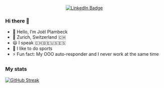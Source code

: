 
<!--
**joeck/joeck** is a ✨ _special_ ✨ repository because its `README.md` (this file) appears on your GitHub profile.

Here are some ideas to get you started:

- 🔭 I’m currently working on ...
- 🌱 I’m currently learning ...
- 👯 I’m looking to collaborate on ...
- 🤔 I’m looking for help with ...
- 💬 Ask me about ...
- 📫 How to reach me: ...
- 😄 Pronouns: ...
- ⚡ Fun fact: ...
-->

<div id="header" align="center">
  <!-- <img src="https://media.giphy.com/media/oBYB0gqUy3xxBf89aT/giphy.gif" width="200"/> -->
    <div id="badges">
        <a href="https://www.linkedin.com/in/joel-plambeck">
            <img src="https://img.shields.io/badge/LinkedIn-blue?style=for-the-badge&logo=linkedin&logoColor=white" alt="LinkedIn Badge"/>
        </a>
    </div>
</div>

### Hi there 👋

- 👋 Hello, I’m Joël Plambeck
- 📍 Zurich, Switzerland 🇨🇭
- 😃 I speak 🇨🇭🇩🇪🇺🇸🇪🇸
- 🏑 I like to do sports
- ⚡ Fun fact: My OOO auto-responder and I never work at the same time

### My stats

[![GitHub Streak](http://github-readme-streak-stats.herokuapp.com?user=joeck&theme=dark&hide_border=true&date_format=j%20M%5B%20Y%5D)](https://git.io/streak-stats)
